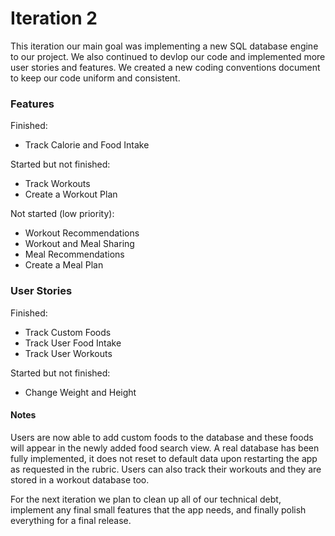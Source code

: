 # Iteration 2

This iteration our main goal was implementing a new SQL database engine to our project. We also continued to devlop our code and implemented more user stories and features. We created a new coding conventions document to keep our code uniform and consistent.

### Features 
Finished: 
- Track Calorie and Food Intake

Started but not finished:
- Track Workouts
- Create a Workout Plan

Not started (low priority):
- Workout Recommendations
- Workout and Meal Sharing
- Meal Recommendations
- Create a Meal Plan

### User Stories
Finished:
- Track Custom Foods
- Track User Food Intake
- Track User Workouts

Started but not finished:
- Change Weight and Height

#### Notes
Users are now able to add custom foods to the database and these foods will appear in the newly added food search view. A real database has been fully implemented, it does not reset to default data upon restarting the app as requested in the rubric. Users can also track their workouts and they are stored in a workout database too.

For the next iteration we plan to clean up all of our technical debt, implement any final small features that the app needs, and finally polish everything for a final release.
